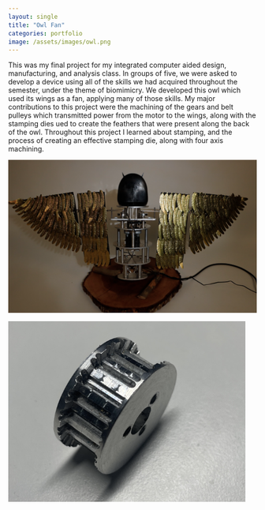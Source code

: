 ```yaml
---
layout: single
title: "Owl Fan"
categories: portfolio
image: /assets/images/owl.png
---
```


This was my final project for my integrated computer aided design, manufacturing, and analysis class. In groups of five, we were asked to develop a device using all of the skills we had acquired throughout the semester, under the theme of biomimicry. We developed this owl which used its wings as a fan, applying many of those skills. My major contributions to this project were the machining of the gears and belt pulleys which transmitted power from the motor to the wings, along with the stamping dies ued to create the feathers that were present along the back of the owl. Throughout this project I learned about stamping, and the process of creating an effective stamping die, along with four axis machining.

![The back of the owl, with its many stamped feathers](/assets/images/owlBack.png)

![One of the belt pulleys requiring 4 axis machining techniques](/assets/images/beltPulley.png)